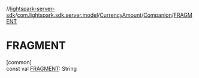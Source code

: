 //[lightspark-server-sdk](../../../../index.md)/[com.lightspark.sdk.server.model](../../index.md)/[CurrencyAmount](../index.md)/[Companion](index.md)/[FRAGMENT](-f-r-a-g-m-e-n-t.md)

# FRAGMENT

[common]\
const val [FRAGMENT](-f-r-a-g-m-e-n-t.md): String
